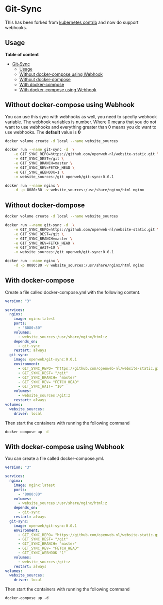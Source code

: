 # Git-Sync

This has been forked from [kubernetes contrib] and now do support webhooks.

## Usage

__Table of content__
- [Git-Sync](#git-sync)
  - [Usage](#usage)
  - [Without docker-compose using Webhook](#without-docker-compose-using-webhook)
  - [Without docker-dompose](#without-docker-dompose)
  - [With docker-compose](#with-docker-compose)
  - [With docker-compose using Webhook](#with-docker-compose-using-webhook)

## Without docker-compose using Webhook

You can use this sync with webhooks as well, you need to specfiy webhook variable.
The webhook variables is number. Where 0 means that you do not want to use webhooks and everything greater than 0 means you do want to use webhooks.
The __default__ value is __0__

```bash
docker volume create -d local --name website_sources

docker run --name git-sync -d  \
    -e GIT_SYNC_REPO=https://github.com/openweb-nl/website-static.git \
    -e GIT_SYNC_DEST=/git \
    -e GIT_SYNC_BRANCH=master \
    -e GIT_SYNC_REV=FETCH_HEAD \
    -e GIT_SYNC_WEBHOOK=1 \
    -v website_sources:/git openweb/git-sync:0.0.1

docker run --name nginx \
    -d -p 8080:80 -v website_sources:/usr/share/nginx/html nginx
```

## Without docker-dompose

```bash
docker volume create -d local --name website_sources

docker run --name git-sync -d  \
    -e GIT_SYNC_REPO=https://github.com/openweb-nl/website-static.git \
    -e GIT_SYNC_DEST=/git \
    -e GIT_SYNC_BRANCH=master \
    -e GIT_SYNC_REV=FETCH_HEAD \
    -e GIT_SYNC_WAIT=10 \
    -v website_sources:/git openweb/git-sync:0.0.1

docker run --name nginx \
    -d -p 8080:80 -v website_sources:/usr/share/nginx/html nginx
```

## With docker-compose

Create a file called docker-compose.yml with the following content.

```yml
version: "3"

services:
  nginx:
    image: nginx:latest
    ports:
      - "8080:80"
    volumes:
      - website_sources:/usr/share/nginx/html:z
    depends_on:
      - git-sync
    restart: always
  git-sync:
    image: openweb/git-sync:0.0.1
    environment:
      - GIT_SYNC_REPO= "https://github.com/openweb-nl/website-static.git"
      - GIT_SYNC_DEST= "/git"
      - GIT_SYNC_BRANCH= "master"
      - GIT_SYNC_REV= "FETCH_HEAD"
      - GIT_SYNC_WAIT= "10"
    volumes:
      - website_sources:/git:z
    restart: always
volumes:
  website_sources:
    driver: local
```

Then start the containers with running the following command

```bash
docker-compose up -d
```

## With docker-compose using Webhook

You can create a file called docker-compose.yml.

```yml
version: "3"

services:
  nginx:
    image: nginx:latest
    ports:
      - "8080:80"
    volumes:
      - website_sources:/usr/share/nginx/html:z
    depends_on:
      - git-sync
    restart: always
  git-sync:
    image: openweb/git-sync:0.0.1
    environment:
      - GIT_SYNC_REPO= "https://github.com/openweb-nl/website-static.git"
      - GIT_SYNC_DEST= "/git"
      - GIT_SYNC_BRANCH= "master"
      - GIT_SYNC_REV= "FETCH_HEAD"
      - GIT_SYNC_WEBHOOK "1"
    volumes:
      - website_sources:/git:z
    restart: always
volumes:
  website_sources:
    driver: local
```

Then start the containers with running the following command

    docker-compose up -d

[kubernetes contrib]: https://github.com/joemccann/dillinger
